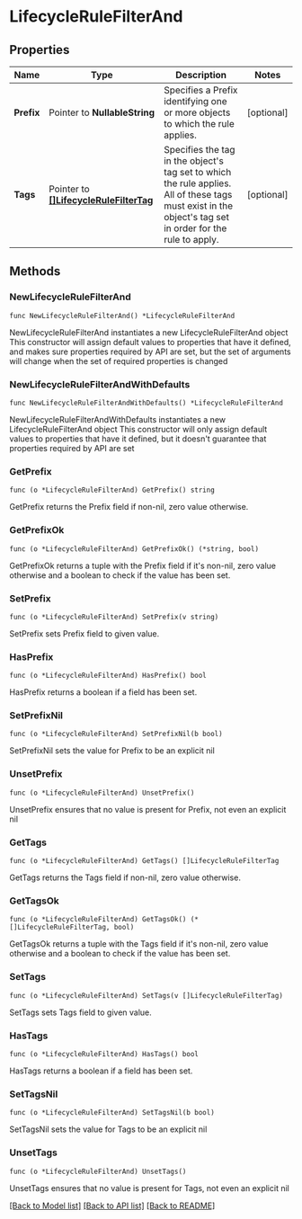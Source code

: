 # LifecycleRuleFilterAnd

## Properties

Name | Type | Description | Notes
------------ | ------------- | ------------- | -------------
**Prefix** | Pointer to **NullableString** | Specifies a Prefix identifying one or more objects to which the rule applies. | [optional] 
**Tags** | Pointer to [**[]LifecycleRuleFilterTag**](LifecycleRuleFilterTag.md) | Specifies the tag in the object&#39;s tag set to which the rule applies. All of these tags must exist in the object&#39;s tag set in order for the rule to apply. | [optional] 

## Methods

### NewLifecycleRuleFilterAnd

`func NewLifecycleRuleFilterAnd() *LifecycleRuleFilterAnd`

NewLifecycleRuleFilterAnd instantiates a new LifecycleRuleFilterAnd object
This constructor will assign default values to properties that have it defined,
and makes sure properties required by API are set, but the set of arguments
will change when the set of required properties is changed

### NewLifecycleRuleFilterAndWithDefaults

`func NewLifecycleRuleFilterAndWithDefaults() *LifecycleRuleFilterAnd`

NewLifecycleRuleFilterAndWithDefaults instantiates a new LifecycleRuleFilterAnd object
This constructor will only assign default values to properties that have it defined,
but it doesn't guarantee that properties required by API are set

### GetPrefix

`func (o *LifecycleRuleFilterAnd) GetPrefix() string`

GetPrefix returns the Prefix field if non-nil, zero value otherwise.

### GetPrefixOk

`func (o *LifecycleRuleFilterAnd) GetPrefixOk() (*string, bool)`

GetPrefixOk returns a tuple with the Prefix field if it's non-nil, zero value otherwise
and a boolean to check if the value has been set.

### SetPrefix

`func (o *LifecycleRuleFilterAnd) SetPrefix(v string)`

SetPrefix sets Prefix field to given value.

### HasPrefix

`func (o *LifecycleRuleFilterAnd) HasPrefix() bool`

HasPrefix returns a boolean if a field has been set.

### SetPrefixNil

`func (o *LifecycleRuleFilterAnd) SetPrefixNil(b bool)`

 SetPrefixNil sets the value for Prefix to be an explicit nil

### UnsetPrefix
`func (o *LifecycleRuleFilterAnd) UnsetPrefix()`

UnsetPrefix ensures that no value is present for Prefix, not even an explicit nil
### GetTags

`func (o *LifecycleRuleFilterAnd) GetTags() []LifecycleRuleFilterTag`

GetTags returns the Tags field if non-nil, zero value otherwise.

### GetTagsOk

`func (o *LifecycleRuleFilterAnd) GetTagsOk() (*[]LifecycleRuleFilterTag, bool)`

GetTagsOk returns a tuple with the Tags field if it's non-nil, zero value otherwise
and a boolean to check if the value has been set.

### SetTags

`func (o *LifecycleRuleFilterAnd) SetTags(v []LifecycleRuleFilterTag)`

SetTags sets Tags field to given value.

### HasTags

`func (o *LifecycleRuleFilterAnd) HasTags() bool`

HasTags returns a boolean if a field has been set.

### SetTagsNil

`func (o *LifecycleRuleFilterAnd) SetTagsNil(b bool)`

 SetTagsNil sets the value for Tags to be an explicit nil

### UnsetTags
`func (o *LifecycleRuleFilterAnd) UnsetTags()`

UnsetTags ensures that no value is present for Tags, not even an explicit nil

[[Back to Model list]](../README.md#documentation-for-models) [[Back to API list]](../README.md#documentation-for-api-endpoints) [[Back to README]](../README.md)


